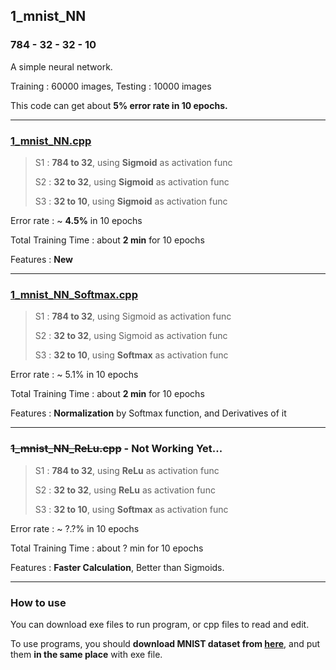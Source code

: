 ## 1_mnist_NN

### 784 - 32 - 32 - 10

A simple neural network.

Training : 60000 images, Testing : 10000 images 

This code can get about **5% error rate in 10 epochs.**

---

### [1_mnist_NN.cpp](1_mnist_NN.cpp)

> S1 : **784 to 32**, using **Sigmoid** as activation func
>
> S2 : **32 to 32**, using **Sigmoid** as activation func
>
> S3 : **32 to 10**, using **Sigmoid** as activation func

Error rate : ~ **4.5%** in 10 epochs

Total Training Time : about **2 min** for 10 epochs

Features : **New**

---

### [1_mnist_NN_Softmax.cpp](1_mnist_NN_Softmax.cpp)

> S1 : **784 to 32**, using Sigmoid as activation func
>
> S2 : **32 to 32**, using Sigmoid as activation func
>
> S3 : **32 to 10**, using **Softmax** as activation func

Error rate : ~ 5.1% in 10 epochs

Total Training Time : about **2 min** for 10 epochs

Features : **Normalization** by Softmax function, and Derivatives of it

---

### ~~1_mnist_NN_ReLu.cpp~~ - Not Working Yet...

> S1 : **784 to 32**, using **ReLu** as activation func
>
> S2 : **32 to 32**, using **ReLu** as activation func
>
> S3 : **32 to 10**, using **Softmax** as activation func

Error rate : ~ ?.?% in 10 epochs

Total Training Time : about ? min for 10 epochs

Features : **Faster Calculation**, Better than Sigmoids.

---

### How to use

You can download exe files to run program, or cpp files to read and edit.

To use programs, you should **download MNIST dataset from [here](http://yann.lecun.com/exdb/mnist/)**, and put them **in the same place** with exe file.
